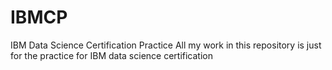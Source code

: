 # IBMCP
IBM Data Science Certification Practice
All my work in this repository is just for the practice for IBM data science certification
